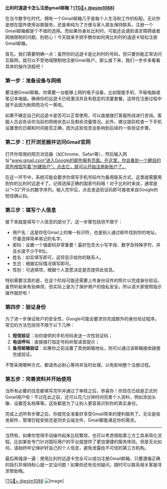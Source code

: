 **比利时遠遊卡怎么注册gmail邮箱？[[TG💪+ @esim1088](https://t.me/s/esim1088)]**

在当今数字化时代，拥有一个Gmail邮箱几乎是每个人生活和工作的标配。无论你是想在国外使用谷歌服务，还是单纯为了方便与家人朋友保持联系，注册一个Gmail邮箱都是个不错的选择。而如果你身处比利时，可能还会遇到语言障碍或者网络限制的问题。别担心！今天就来手把手教你如何用比利时的遠遊卡轻松注册Gmail邮箱。

首先，我们需要明确一点：虽然你的远遊卡是比利时的号码，但只要你能正常访问互联网，就可以不受地域限制地注册Gmail账户。那么接下来，我们一步步来看看具体的操作流程吧！

### 第一步：准备设备与网络

要注册Gmail邮箱，你需要一台能够上网的电子设备，比如智能手机、平板电脑或笔记本电脑。确保你的远遊卡已经激活并且有稳定的流量套餐，这样在注册过程中就不会因为断网而功亏一篑啦。

如果不确定自己的远遊卡是否可以正常使用，可以直接拨打客服热线进行咨询。客服人员会告诉你当前的网络状态以及剩余流量情况。此外，建议提前检查一下手机设置里的日期和时间是否正确，因为这些信息会影响到后续的一些验证步骤。

### 第二步：打开浏览器并访问Gmail官网

打开你常用的网页浏览器（如Chrome、Safari等），然后输入网址“www.gmail.com”进入Google的邮件服务页面。在这里，你会看到一个醒目的蓝色按钮写着“创建账户”。点击它，就可以开始注册新账户了。

在这一环节中，系统可能会要求你填写手机号码作为备用联系方式。这里就需要用到你的比利时远遊卡了。记得选择正确的国家代码哦！对于比利时来说，通常是以“+32”开头的数字序列。输入完毕后，点击发送验证码即可接收来自Google的短信确认码。

### 第三步：填写个人信息

接下来就是填写个人信息的部分了。这一步骤包括但不限于：

- 用户名：这是你在Gmail上的唯一标识符，也是别人通过邮件找到你的地址。尽量选择简单易记的名字。
- 密码：设置一个强密码非常重要！最好包含大小写字母、数字及特殊字符，并且长度不少于8位。
- 姓名：如实填写即可，这将显示给你的联系人。
- 生日：根据实际情况填写即可。
- 性别：可选填项，根据个人意愿决定是否提供此信息。

特别需要注意的是，在这个阶段可能还需要上传身份证件的照片以完成身份验证。虽然听起来有些麻烦，但实际上是为了保护用户的隐私安全。所以请大家按照指示操作就好啦！

### 第四步：验证身份

为了进一步保证账户的安全性，Google可能会要求你完成额外的身份验证程序。常见的方法包括但不限于以下几种：

1. **短信验证**：向你提供的手机号码发送一次性验证码；
2. **电话呼叫**：直接拨打指定号码听取语音提示；
3. **备用邮箱验证**：如果你之前设置了其他邮箱地址，则可以通过该邮箱接收链接完成验证。

不管采用哪种方式，都请务必耐心等待并及时处理，以免影响整个注册过程。

### 第五步：完善资料并开始使用

当所有必要的信息都填写完毕并通过了审核之后，恭喜你！你现在已经是正式的Gmail用户啦！不过在此之前，还可以花几分钟时间完善个人资料，例如添加头像、设置签名档等等。这些都是为了让别人更容易识别你的真实身份。

完成上述所有步骤之后，你就完全准备好享受Gmail带来的便利服务了。无论是收发邮件、管理日程安排还是同步云端文件，Gmail都能满足你的需求。

---

当然啦，如果你觉得手动操作起来比较繁琐，也可以考虑借助第三方工具来简化流程。比如某些专门针对国际用户的平台就提供了更加便捷的服务体验。但是无论如何，请始终牢记保护好自己的个人信息，避免泄露给不可信的第三方机构。

最后再强调一遍：使用比利时远遊卡完全可以成功注册Gmail邮箱，只要遵循正确的指引并保持耐心就一定没问题！如果你还有任何疑问，随时可以联系相关客服寻求帮助哦。

[[TG💪+ @esim1088](https://t.me/s/esim1088) ![Image](https://i.postimg.cc/4NQfJmqS/Snipaste-2025-05-13-00-14-12.png)]